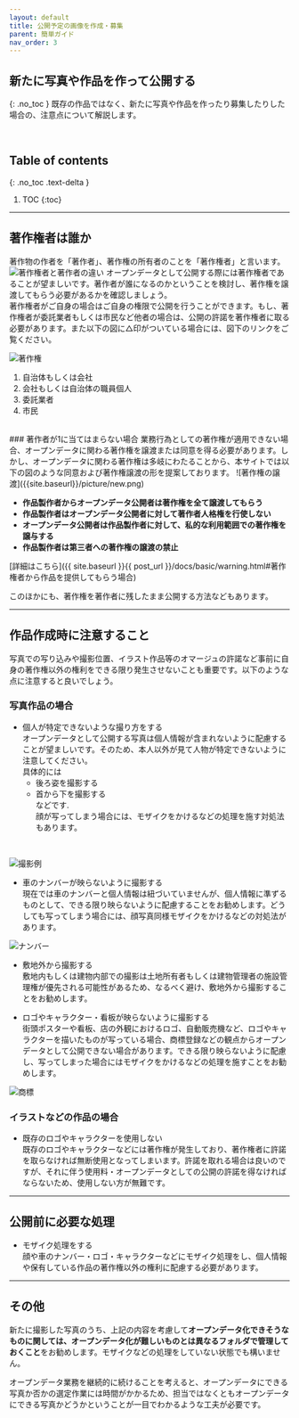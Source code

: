 ```yaml
---
layout: default
title: 公開予定の画像を作成・募集
parent: 簡単ガイド
nav_order: 3
---
```


## 新たに写真や作品を作って公開する
{: .no_toc }
既存の作品ではなく、新たに写真や作品を作ったり募集したりした場合の、注意点について解説します。


<br>

## Table of contents
{: .no_toc .text-delta }

1. TOC
{:toc}
---
## 著作権者は誰か  
  著作物の作者を「著作者」、著作権の所有者のことを「著作権者」と言います。
 ![著作権者と著作者の違い]({{site.baseurl}}/picture/diff.png)
 オープンデータとして公開する際には著作権者であることが望ましいです。著作者が誰になるのかということを検討し、著作権を譲渡してもらう必要があるかを確認しましょう。  
 著作権者がご自身の場合はご自身の権限で公開を行うことができます。もし、著作権者が委託業者もしくは市民など他者の場合は、公開の許諾を著作権者に取る必要があります。また以下の図に△印がついている場合には、図下のリンクをご覧ください。
  
  ![著作権]({{site.baseurl}}/picture/license2.png)
  
 1. 自治体もしくは会社
 2. 会社もしくは自治体の職員個人 
 3. 委託業者
 4. 市民

<br>
### 著作者が1に当てはまらない場合
業務行為としての著作権が適用できない場合、オープンデータに関わる著作権を譲渡または同意を得る必要があります。しかし、オープンデータに関わる著作権は多岐にわたることから、本サイトでは以下の図のような同意および著作権譲渡の形を提案しております。
![著作権の譲渡]({{site.baseurl}}/picture/new.png)


- **作品製作者からオープンデータ公開者は著作権を全て譲渡してもらう**
- **作品製作者はオープンデータ公開者に対して著作者人格権を行使しない**
- **オープンデータ公開者は作品製作者に対して、私的な利用範囲での著作権を譲与する** 
- **作品製作者は第三者への著作権の譲渡の禁止**  

[詳細はこちら]({{ site.baseurl }}{{ post_url }}/docs/basic/warning.html#著作権者から作品を提供してもらう場合) 

このほかにも、著作権を著作者に残したまま公開する方法などもあります。

---


## 作品作成時に注意すること
写真での写り込みや撮影位置、イラスト作品等のオマージュの許諾など事前に自身の著作権以外の権利をできる限り発生させないことも重要です。以下のような点に注意すると良いでしょう。

### 写真作品の場合 
-  個人が特定できないような撮り方をする  
オープンデータとして公開する写真は個人情報が含まれないように配慮することが望ましいです。そのため、本人以外が見て人物が特定できないように注意してください。  
具体的には  
	- 後ろ姿を撮影する
	- 首から下を撮影する  
などです.   
顔が写ってしまう場合には、モザイクをかけるなどの処理を施す対処法もあります。

<br>

![撮影例]({{site.baseurl}}/picture/trademark.jpg)

-  車のナンバーが映らないように撮影する  
現在では車のナンバーと個人情報は紐づいていませんが、個人情報に準ずるものとして、できる限り映らないように配慮することをお勧めします。どうしても写ってしまう場合には、顔写真同様モザイクをかけるなどの対処法があります。

![ナンバー]({{site.baseurl}}/picture/car.jpg)

-  敷地外から撮影する  
敷地内もしくは建物内部での撮影は土地所有者もしくは建物管理者の施設管理権が優先される可能性があるため、なるべく避け、敷地外から撮影することをお勧めします。

-  ロゴやキャラクター・看板が映らないように撮影する  
街頭ポスターや看板、店の外観におけるロゴ、自動販売機など、ロゴやキャラクターを描いたものが写っている場合、商標登録などの観点からオープンデータとして公開できない場合があります。できる限り映らないように配慮し、写ってしまった場合にはモザイクをかけるなどの処理を施すことをお勧めします。

![商標]({{site.baseurl}}/picture/face.jpg)

### イラストなどの作品の場合
- 既存のロゴやキャラクターを使用しない  
既存のロゴやキャラクターなどには著作権が発生しており、著作権者に許諾を取らなければ無断使用となってしまいます。許諾を取れる場合は良いのですが、それに伴う使用料・オープンデータとしての公開の許諾を得なければならないため、使用しない方が無難です。

---
## 公開前に必要な処理
- モザイク処理をする  
顔や車のナンバー・ロゴ・キャラクターなどにモザイク処理をし、個人情報や保有している作品の著作権以外の権利に配慮する必要があります。

---
## その他 
新たに撮影した写真のうち、上記の内容を考慮して**オープンデータ化できそうなものに関しては、オープンデータ化が難しいものとは異なるフォルダで管理しておくこと**をお勧めします。モザイクなどの処理をしていない状態でも構いません。　

オープンデータ業務を継続的に続けることを考えると、オープンデータにできる写真か否かの選定作業には時間がかかるため、担当ではなくともオープンデータにできる写真かどうかということが一目でわかるような工夫が必要です。
